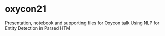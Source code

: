 # oxycon21
Presentation, notebook and supporting files for Oxycon talk Using NLP for Entity Detection in Parsed HTM
